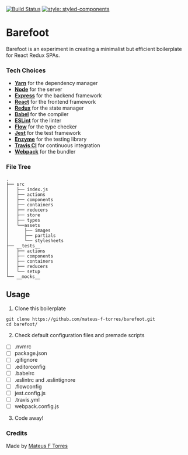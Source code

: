 [![Build Status](https://travis-ci.com/mateus-f-torres/barefoot.svg?branch=master)](https://travis-ci.com/mateus-f-torres/barefoot)
[![style: styled-components](https://img.shields.io/badge/style-%F0%9F%92%85%20styled--components-orange.svg?colorB=daa357&colorA=db748e)](https://github.com/styled-components/styled-components)

# Barefoot
Barefoot is an experiment in creating a minimalist but efficient boilerplate for React Redux SPAs.

### Tech Choices
- [**Yarn**](https://yarnpkg.com/en/) for the dependency manager
- [**Node**](https://nodejs.org/en/) for the server
- [**Express**](http://expressjs.com/) for the backend framework
- [**React**](https://reactjs.org/) for the frontend framework
- [**Redux**](https://redux.js.org/) for the state manager
- [**Babel**](https://babeljs.io/) for the compiler
- [**ESLint**](https://eslint.org/) for the linter
- [**Flow**](https://flow.org/) for the type checker
- [**Jest**](https://jestjs.io/) for the test framework
- [**Enzyme**](http://airbnb.io/enzyme/) for the testing library
- [**Travis CI**](https://travis-ci.com/) for continuous integration
- [**Webpack**](https://webpack.js.org/) for the bundler

### File Tree

```
.
├── src
│   ├── index.js
│   ├── actions
│   ├── components
│   ├── containers
│   ├── reducers
│   ├── store
│   ├── types
│   └──assets
│      ├── images
│      ├── partials
│      └── stylesheets
├── __tests__
│   ├── actions
│   ├── components
│   ├── containers
│   ├── reducers
│   └── setup
└── __mocks__
```

## Usage

1. Clone this boilerplate

```
git clone https://github.com/mateus-f-torres/barefoot.git
cd barefoot/
```
2. Check default configuration files and premade scripts

- [ ] .nvmrc
- [ ] package.json
- [ ] .gitignore
- [ ] .editorconfig
- [ ] .babelrc
- [ ] .eslintrc and .eslintignore
- [ ] .flowconfig
- [ ] jest.config.js
- [ ] .travis.yml
- [ ] webpack.config.js

3. Code away!

### Credits

Made by [Mateus F Torres](https://github.com/mateus-f-torres)    
